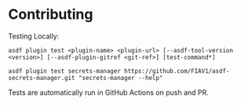 # Contributing

Testing Locally:

```shell
asdf plugin test <plugin-name> <plugin-url> [--asdf-tool-version <version>] [--asdf-plugin-gitref <git-ref>] [test-command*]

asdf plugin test secrets-manager https://github.com/FIAV1/asdf-secrets-manager.git "secrets-manager --help"
```

Tests are automatically run in GitHub Actions on push and PR.
